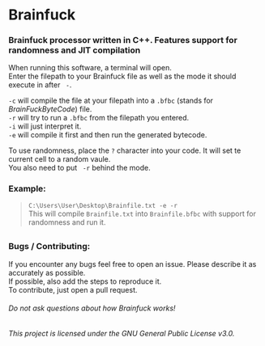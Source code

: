 # **Brainfuck**  
### Brainfuck processor written in C++. Features support for randomness and JIT compilation  

When running this software, a terminal will open.  
Enter the filepath to your Brainfuck file as well as the mode it should execute in after ` -`.  
  
`-c` will compile the file at your filepath into a `.bfbc` (stands for *BrainFuckByteCode*) file.  
`-r` will try to run a `.bfbc` from the filepath you entered.  
`-i` will just interpret it.  
`-e` will compile it first and then run the generated bytecode.  

To use randomness, place the `?` character into your code. It will set te current cell to a random vaule.  
You also need to put ` -r` behind the mode.  
### Example:  
> `C:\Users\User\Desktop\Brainfile.txt -e -r`  
> This will compile `Brainfile.txt` into `Brainfile.bfbc` with support for randomness and run it.
##  
### Bugs / Contributing:
If you encounter any bugs feel free to open an issue. Please describe it as accurately as possible.  
If possible, also add the steps to reproduce it.  
To contribute, just open a pull request.  
###### *Do not ask questions about how Brainfuck works!*  
##  
###### This project is licensed under the GNU General Public License v3.0.
